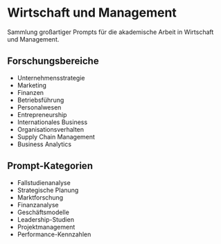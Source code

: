 # Wirtschaft und Management

Sammlung großartiger Prompts für die akademische Arbeit in Wirtschaft und Management.

## Forschungsbereiche
- Unternehmensstrategie
- Marketing
- Finanzen
- Betriebsführung
- Personalwesen
- Entrepreneurship
- Internationales Business
- Organisationsverhalten
- Supply Chain Management
- Business Analytics

## Prompt-Kategorien
- Fallstudienanalyse
- Strategische Planung
- Marktforschung
- Finanzanalyse
- Geschäftsmodelle
- Leadership-Studien
- Projektmanagement
- Performance-Kennzahlen